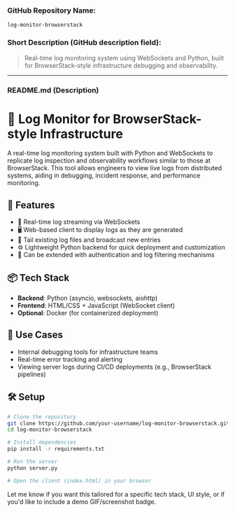 

### GitHub Repository Name:

`log-monitor-browserstack`

### Short Description (GitHub description field):

> Real-time log monitoring system using WebSockets and Python, built for BrowserStack-style infrastructure debugging and observability.

---

### README.md (Description)

# 🧾 Log Monitor for BrowserStack-style Infrastructure

A real-time log monitoring system built with Python and WebSockets to replicate log inspection and observability workflows similar to those at BrowserStack. This tool allows engineers to view live logs from distributed systems, aiding in debugging, incident response, and performance monitoring.

## 🔧 Features

* 🔄 Real-time log streaming via WebSockets
* 🖥️ Web-based client to display logs as they are generated
* 📁 Tail existing log files and broadcast new entries
* ⚙️ Lightweight Python backend for quick deployment and customization
* 🔐 Can be extended with authentication and log filtering mechanisms

## 📦 Tech Stack

* **Backend**: Python (asyncio, websockets, aiohttp)
* **Frontend**: HTML/CSS + JavaScript (WebSocket client)
* **Optional**: Docker (for containerized deployment)

## 🚀 Use Cases

* Internal debugging tools for infrastructure teams
* Real-time error tracking and alerting
* Viewing server logs during CI/CD deployments (e.g., BrowserStack pipelines)

## 🛠️ Setup

```bash
# Clone the repository
git clone https://github.com/your-username/log-monitor-browserstack.git
cd log-monitor-browserstack

# Install dependencies
pip install -r requirements.txt

# Run the server
python server.py

# Open the client (index.html) in your browser
```



Let me know if you want this tailored for a specific tech stack, UI style, or if you'd like to include a demo GIF/screenshot badge.
